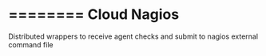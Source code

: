 ========
Cloud Nagios
========


Distributed wrappers to receive agent checks and submit to nagios
external command file

